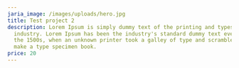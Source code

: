 ```yaml
---
jaria_image: /images/uploads/hero.jpg
title: Test project 2
description: Lorem Ipsum is simply dummy text of the printing and typesetting
  industry. Lorem Ipsum has been the industry's standard dummy text ever since
  the 1500s, when an unknown printer took a galley of type and scrambled it to
  make a type specimen book.
price: 20
---
```

